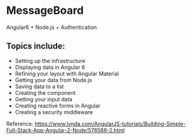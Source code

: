 # MessageBoard
Angular6 + Node.js + Authentication

## Topics include:
- Setting up the infrastructure
- Displaying data in Angular 6
- Refining your layout with Angular Material
- Getting your data from Node.js
- Saving data to a list
- Creating the component
- Getting your input data
- Creating reactive forms in Angular
- Creating a security middleware

Reference:
https://www.lynda.com/AngularJS-tutorials/Building-Simple-Full-Stack-App-Angular-2-Node/576588-2.html

